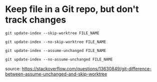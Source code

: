 # Keep file in a Git repo, but don't track changes

```
git update-index --skip-worktree FILE_NAME
```

```
git update-index --no-skip-worktree FILE_NAME
```

```
git update-index --assume-unchanged FILE_NAME
```

```
git update-index --no-assume-unchanged FILE_NAME
```

source: https://stackoverflow.com/questions/13630849/git-difference-between-assume-unchanged-and-skip-worktree
